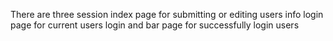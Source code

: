 There are three session index page for submitting or editing users info
login page for current users login 
and bar page for successfully login users
